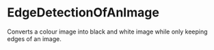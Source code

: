 # EdgeDetectionOfAnImage
Converts a colour image into black and white image while only keeping edges of an image.
